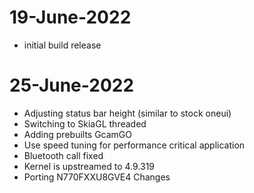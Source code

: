 # 19-June-2022
- initial build release

# 25-June-2022
- Adjusting status bar height (similar to stock oneui)
- Switching to SkiaGL threaded
- Adding prebuilts GcamGO
- Use speed tuning for performance critical application
- Bluetooth call fixed
- Kernel is upstreamed to 4.9.319
- Porting N770FXXU8GVE4 Changes
